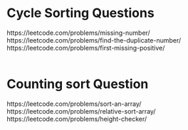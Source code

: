 <h1>Cycle Sorting Questions</h1>
https://leetcode.com/problems/missing-number/ <br>
https://leetcode.com/problems/find-the-duplicate-number/ <br>
https://leetcode.com/problems/first-missing-positive/
<br><br>
<h1>Counting sort Question</h1>
https://leetcode.com/problems/sort-an-array/<br>
https://leetcode.com/problems/relative-sort-array/<br>
https://leetcode.com/problems/height-checker/<br>
